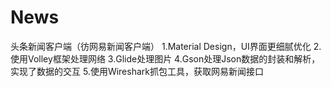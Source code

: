 # News
头条新闻客户端（彷网易新闻客户端）
  1.Material Design，UI界面更细腻优化
  2.使用Volley框架处理网络
  3.Glide处理图片
  4.Gson处理Json数据的封装和解析，实现了数据的交互
  5.使用Wireshark抓包工具，获取网易新闻接口
  
